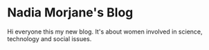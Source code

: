 # Nadia Morjane's Blog

Hi everyone this my new blog. It's about women involved in science, technology and social issues.
